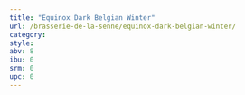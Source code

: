 ```yaml
---
title: "Equinox Dark Belgian Winter"
url: /brasserie-de-la-senne/equinox-dark-belgian-winter/
category: 
style: 
abv: 8
ibu: 0
srm: 0
upc: 0
---
```


